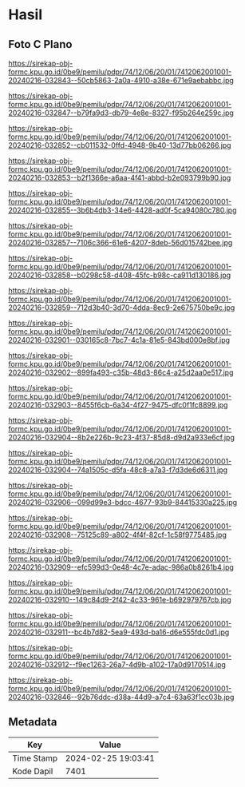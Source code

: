 # Hasil

## Foto C Plano

https://sirekap-obj-formc.kpu.go.id/0be9/pemilu/pdpr/74/12/06/20/01/7412062001001-20240216-032843--50cb5863-2a0a-4910-a38e-671e9aebabbc.jpg

https://sirekap-obj-formc.kpu.go.id/0be9/pemilu/pdpr/74/12/06/20/01/7412062001001-20240216-032847--b79fa9d3-db79-4e8e-8327-f95b264e259c.jpg

https://sirekap-obj-formc.kpu.go.id/0be9/pemilu/pdpr/74/12/06/20/01/7412062001001-20240216-032852--cb011532-0ffd-4948-9b40-13d77bb06266.jpg

https://sirekap-obj-formc.kpu.go.id/0be9/pemilu/pdpr/74/12/06/20/01/7412062001001-20240216-032853--b2f1366e-a6aa-4f41-abbd-b2e093799b90.jpg

https://sirekap-obj-formc.kpu.go.id/0be9/pemilu/pdpr/74/12/06/20/01/7412062001001-20240216-032855--3b6b4db3-34e6-4428-ad0f-5ca94080c780.jpg

https://sirekap-obj-formc.kpu.go.id/0be9/pemilu/pdpr/74/12/06/20/01/7412062001001-20240216-032857--7106c366-61e6-4207-8deb-56d015742bee.jpg

https://sirekap-obj-formc.kpu.go.id/0be9/pemilu/pdpr/74/12/06/20/01/7412062001001-20240216-032858--b0298c58-d408-45fc-b98c-ca911d130186.jpg

https://sirekap-obj-formc.kpu.go.id/0be9/pemilu/pdpr/74/12/06/20/01/7412062001001-20240216-032859--712d3b40-3d70-4dda-8ec9-2e675750be9c.jpg

https://sirekap-obj-formc.kpu.go.id/0be9/pemilu/pdpr/74/12/06/20/01/7412062001001-20240216-032901--030165c8-7bc7-4c1a-81e5-843bd000e8bf.jpg

https://sirekap-obj-formc.kpu.go.id/0be9/pemilu/pdpr/74/12/06/20/01/7412062001001-20240216-032902--899fa493-c35b-48d3-86c4-a25d2aa0e517.jpg

https://sirekap-obj-formc.kpu.go.id/0be9/pemilu/pdpr/74/12/06/20/01/7412062001001-20240216-032903--8455f6cb-6a34-4f27-9475-dfc0f1fc8899.jpg

https://sirekap-obj-formc.kpu.go.id/0be9/pemilu/pdpr/74/12/06/20/01/7412062001001-20240216-032904--8b2e226b-9c23-4f37-85d8-d9d2a933e6cf.jpg

https://sirekap-obj-formc.kpu.go.id/0be9/pemilu/pdpr/74/12/06/20/01/7412062001001-20240216-032904--74a1505c-d5fa-48c8-a7a3-f7d3de6d6311.jpg

https://sirekap-obj-formc.kpu.go.id/0be9/pemilu/pdpr/74/12/06/20/01/7412062001001-20240216-032906--099d99e3-bdcc-4677-93b9-84415330a225.jpg

https://sirekap-obj-formc.kpu.go.id/0be9/pemilu/pdpr/74/12/06/20/01/7412062001001-20240216-032908--75125c89-a802-4f4f-82cf-1c58f9775485.jpg

https://sirekap-obj-formc.kpu.go.id/0be9/pemilu/pdpr/74/12/06/20/01/7412062001001-20240216-032909--efc599d3-0e48-4c7e-adac-986a0b8261b4.jpg

https://sirekap-obj-formc.kpu.go.id/0be9/pemilu/pdpr/74/12/06/20/01/7412062001001-20240216-032910--149c84d9-2f42-4c33-961e-b692979767cb.jpg

https://sirekap-obj-formc.kpu.go.id/0be9/pemilu/pdpr/74/12/06/20/01/7412062001001-20240216-032911--bc4b7d82-5ea9-493d-ba16-d6e555fdc0d1.jpg

https://sirekap-obj-formc.kpu.go.id/0be9/pemilu/pdpr/74/12/06/20/01/7412062001001-20240216-032912--f9ec1263-26a7-4d9b-a102-17a0d9170514.jpg

https://sirekap-obj-formc.kpu.go.id/0be9/pemilu/pdpr/74/12/06/20/01/7412062001001-20240216-032846--92b76ddc-d38a-44d9-a7c4-63a63f1cc03b.jpg


## Metadata

| Key        | Value               |
| ---------- | ------------------- |
| Time Stamp | 2024-02-25 19:03:41 |
| Kode Dapil | 7401                |




